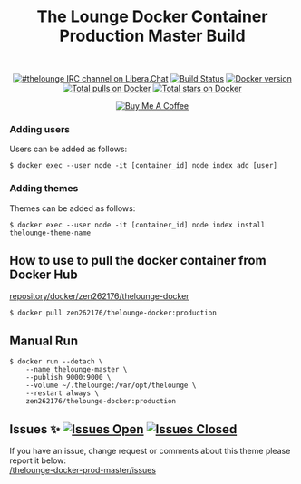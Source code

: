 <h1 align="center">
	The Lounge Docker Container<br>
	Production Master Build
</h1>
<br>
<p align="center">
	<a href="https://demo.thelounge.chat/"><img
		alt="#thelounge IRC channel on Libera.Chat"
		src="https://img.shields.io/badge/libera.chat-%23thelounge-415364.svg?colorA=ff9e18"></a>
	<a href="https://github.com/el-profesor926/thelounge-docker-prod-master/actions"><img
		alt="Build Status"
		src="https://github.com/el-profesor926/thelounge-docker-prod-master/workflows/Docker/badge.svg"></a>
	<a href="https://hub.docker.com/repository/docker/zen262176/thelounge-docker"><img
		alt="Docker version"
		src="https://img.shields.io/docker/v/zen262176/thelounge-docker/production"></a><br>
	<a href="https://hub.docker.com/r/zen262176/thelounge-docker"><img
		alt="Total pulls on Docker"
		src="https://img.shields.io/docker/pulls/zen262176/thelounge-docker.svg?style=flat-square"></a>
	<a href="https://hub.docker.com/r/zen262176/thelounge-docker"><img
		alt="Total stars on Docker"
		src="https://img.shields.io/docker/stars/zen262176/thelounge-docker.svg?colorB=007dc7&style=flat-square&maxAge=3600"></a>
</p>
<p align="center">
<a href="https://www.buymeacoffee.com/zen262176" target="_blank"><img src="https://lounge-group.co.uk/by-me-a-coffee.png" alt="Buy Me A Coffee"></a>
</p>


### Adding users

Users can be added as follows:
```
$ docker exec --user node -it [container_id] node index add [user]
```
### Adding themes

Themes can be added as follows:
```
$ docker exec --user node -it [container_id] node index install thelounge-theme-name
```

## How to use to pull the docker container from Docker Hub
<a href="https://hub.docker.com/repository/docker/zen262176/thelounge-docker">repository/docker/zen262176/thelounge-docker</a>
```
$ docker pull zen262176/thelounge-docker:production
```
## Manual Run
```
$ docker run --detach \
	--name thelounge-master \ 
	--publish 9000:9000 \
	--volume ~/.thelounge:/var/opt/thelounge \
	--restart always \
	zen262176/thelounge-docker:production
```

## Issues :sparkles: <a href="https://github.com/el-profesor926/thelounge-docker-prod-master/issues"><img alt="Issues Open" src="https://img.shields.io/github/issues/el-profesor926/thelounge-docker-prod-master"></a> <a href="https://github.com/el-profesor926/thelounge-docker-master/issues?q=is%3Aissue+is%3Aclosed"><img alt="Issues Closed" src="https://img.shields.io/github/issues-closed-raw/el-profesor926/thelounge-docker-master?color=red"></a>
If you have an issue, change request or comments about this theme please report it below: <br>
<a href="https://github.com/el-profesor926/thelounge-docker-prod-master/issues">/thelounge-docker-prod-master/issues</a>
